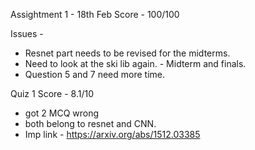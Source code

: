 Assightment 1 - 18th Feb 
Score - 100/100

Issues - 
- Resnet part needs to be revised for the midterms.
- Need to look at the ski lib again. - Midterm and finals.
- Question 5 and 7 need more time.

Quiz 1 
Score - 8.1/10

- got 2 MCQ wrong 
- both belong to resnet and CNN. 
- Imp link - https://arxiv.org/abs/1512.03385
